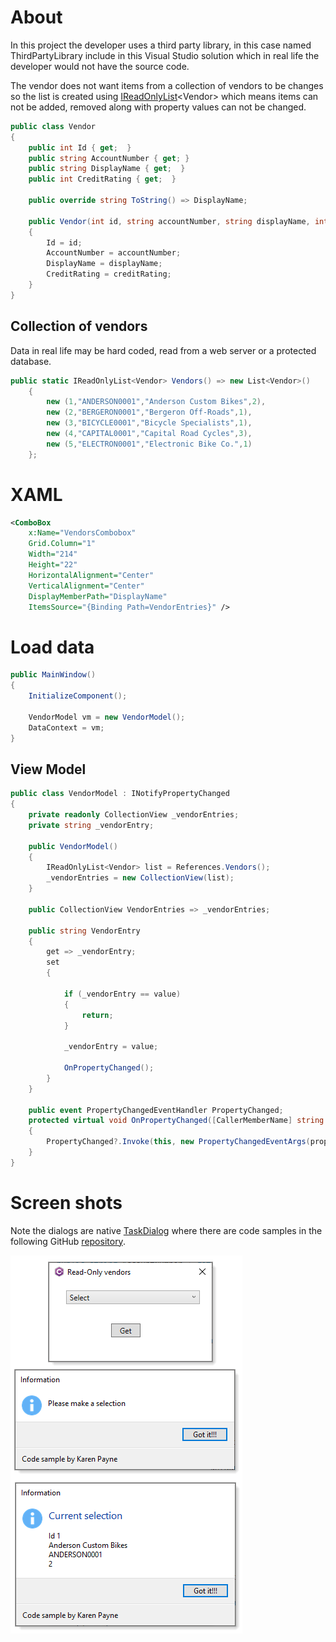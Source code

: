 ﻿# About

In this project the developer uses a third party library, in this case named ThirdPartyLibrary include in this Visual Studio solution which in real life the developer would not have the source code.

The vendor does not want items from a collection of vendors to be changes so the list is created using [IReadOnlyList](https://docs.microsoft.com/en-us/dotnet/api/system.collections.generic.ireadonlylist-1?view=net-6.0)&lt;Vendor> which means items can not be added, removed along with property values can not be changed.

```csharp
public class Vendor
{
    public int Id { get;  }
    public string AccountNumber { get; }
    public string DisplayName { get;  }
    public int CreditRating { get;  }

    public override string ToString() => DisplayName;

    public Vendor(int id, string accountNumber, string displayName, int creditRating)
    {
        Id = id;
        AccountNumber = accountNumber;
        DisplayName = displayName;
        CreditRating = creditRating;
    }
}
```

## Collection of vendors

Data in real life may be hard coded, read from a web server or a protected database.

```csharp
public static IReadOnlyList<Vendor> Vendors() => new List<Vendor>()
    {
        new (1,"ANDERSON0001","Anderson Custom Bikes",2),
        new (2,"BERGERON0001","Bergeron Off-Roads",1),
        new (3,"BICYCLE0001","Bicycle Specialists",1),
        new (4,"CAPITAL0001","Capital Road Cycles",3),
        new (5,"ELECTRON0001","Electronic Bike Co.",1)
    };
```

# XAML

```xml
<ComboBox
    x:Name="VendorsCombobox"
    Grid.Column="1"
    Width="214"
    Height="22"
    HorizontalAlignment="Center"
    VerticalAlignment="Center"
    DisplayMemberPath="DisplayName"
    ItemsSource="{Binding Path=VendorEntries}" />
```

# Load data

```csharp
public MainWindow()
{
    InitializeComponent();

    VendorModel vm = new VendorModel();
    DataContext = vm;
}
```


## View Model


```csharp
public class VendorModel : INotifyPropertyChanged
{
    private readonly CollectionView _vendorEntries;
    private string _vendorEntry;

    public VendorModel()
    {
        IReadOnlyList<Vendor> list = References.Vendors();
        _vendorEntries = new CollectionView(list);
    }

    public CollectionView VendorEntries => _vendorEntries;

    public string VendorEntry
    {
        get => _vendorEntry;
        set
        {

            if (_vendorEntry == value)
            {
                return;
            }

            _vendorEntry = value;

            OnPropertyChanged();
        }
    }

    public event PropertyChangedEventHandler PropertyChanged;
    protected virtual void OnPropertyChanged([CallerMemberName] string propertyName = null)
    {
        PropertyChanged?.Invoke(this, new PropertyChangedEventArgs(propertyName));
    }
}
```

# Screen shots

Note the dialogs are native [TaskDialog](https://docs.microsoft.com/en-us/dotnet/api/system.windows.forms.taskdialog?view=windowsdesktop-6.0) where there are code samples in the following GitHub [repository](https://github.com/karenpayneoregon/task-dialog-csharp).

![image](assets/readOnlyVendor.png)